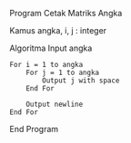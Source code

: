 Program Cetak Matriks Angka

Kamus
    angka, i, j : integer

Algoritma
    Input angka

    For i = 1 to angka
        For j = 1 to angka
            Output j with space
        End For

        Output newline
    End For
End Program
